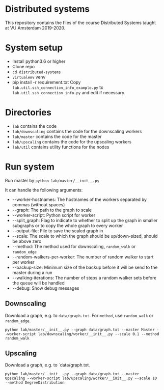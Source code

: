 # Distributed systems
This repository contains the files of the course Distributed Systems taught at VU Amsterdam 2019-2020.

# System setup

- Install python3.6 or higher
- Clone repo
- `cd distributed-systems`
- `virtualenv` venv
- pip install -r requirement.txt
Copy `lab.util.ssh_connection_info_example.py` to `lab.util.ssh_connection_info.py` and edit if necessary.


# Directories

- `lab` contains the code
- `lab/downscaling` contains the code for the downscaling workers
- `lab/master` contains the code for the master
- `lab/upscaling` contains the code for the upscaling workers
- `lab/util` contains utility functions for the nodes

# Run system

Run master by
`python lab/master/__init__.py`

It can handle the following arguments:
- --worker-hostnames: The hostnames of the workers separated by commas (without spaces)
- --graph: The path to the graph to scale
- --worker-script: Python script for worker
- --split_graph: Flag to indicate to whether to split up the graph in smaller subgraphs or to copy the whole graph to every worker
- --output-file: File to save the scaled graph in
- --scale: The scale to which the graph should be up/down-sized, should be above zero
- --method: The method used for downscaling, `random_walk` or `random_edge`
- --random-walkers-per-worker: The number of random walker to start per worker
- --backup-size: Minimum size of the backup before it will be send to the master during a run
- --walking-iterations: The number of steps a random walker sets before the queue will be handled
- --debug: Show debug messages

## Downscaling
Download a graph, e.g. to `data/graph.txt`. For `method`, use `random_walk` or `random_edge`.

```
python lab/master/__init__.py --graph data/graph.txt --master Master --worker-script lab/downscaling/worker/__init__.py --scale 0.1 --method random_walk
```

## Upscaling
Download a graph, e.g. to `data/graph.txt.

```
python lab/master/__init__.py --graph data/graph.txt --master Upscaling --worker-script lab/upscaling/worker/__init__.py --scale 10 --method DegreeDistribution
```
